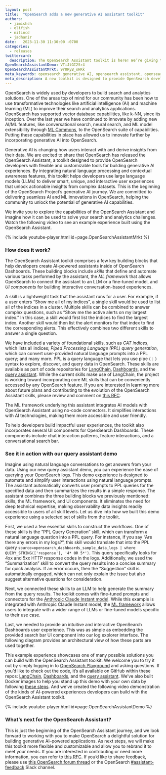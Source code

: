 ```yaml
---
layout: post
title:  "OpenSearch adds a new generative AI assistant toolkit"
authors:
  - jimishsh
  - elifish
  - nitincd
  - jadhanir
date:   2023-11-30 11:30:00 -0700
categories:
  - releases
twittercard:
  description: The OpenSearch Assistant toolkit is here! We’re giving the community the tools to build genAI experiences inside of OpenSearch Dashboards. Learn more on the OpenSearch blog & see how you can start building your AI-powered assistant today!
OpenSearchAssistantDemo: VTiJtGI2Sr4
OpenSearchAssistantMrkt: 9r0RyB_oHKk
meta_keywords: opensearch generative AI, opensearch assistant, opensearch AI assistant, opensearch query assistant, opensearch chat, opensearch machine learning
meta_description: A new toolkit is designed to provide OpenSearch developers with flexible and customizable tools for building generative AI experiences. Integrate natural language processing and contextual awareness features and deploy large language models to deliver interactive user experiences that unlock actionable insights.
---
```


OpenSearch is widely used by developers to build search and analytics solutions. One of the areas top of mind for our community has been how to use transformative technologies like artificial intelligence (AI) and machine learning (ML) to improve their search and analytics applications. OpenSearch has supported vector database capabilities, like k-NN, since its inception. Over the last year we have continued to innovate by adding new AI/ML features, like conversational search, neural search, and ML model extensibility through [ML Commons](https://opensearch.org/docs/latest/ml-commons-plugin/index/), to the OpenSearch suite of capabilities. Putting these capabilities in place has allowed us to innovate further by incorporating generative AI into OpenSearch. 

Generative AI is changing how users interact with and derive insights from their data. We are excited to share that OpenSearch has released the OpenSearch Assistant, a toolkit designed to provide OpenSearch developers with flexible and customizable tools for building generative AI experiences. By integrating natural language processing and contextual awareness features, this toolkit helps developers use large language models (LLMs) to deliver smart, unique, and interactive user experiences that unlock actionable insights from complex datasets. This is the beginning of the OpenSearch Project’s generative AI journey. We are committed to delivering seamless AI and ML innovations in OpenSearch, helping the community to unlock the potential of generative AI capabilities. 

We invite you to explore the capabilities of the OpenSearch Assistant and imagine how it can be used to solve your search and analytics challenges. Watch the following video to see an example experience built using the OpenSearch Assistant.

{% include youtube-player.html id=page.OpenSearchAssistantMrkt %}

### How does it work? 

The OpenSearch Assistant toolkit comprises a few key building blocks that help developers create AI-powered assistants inside of OpenSearch Dashboards. These building blocks include *skills* that define and automate various tasks performed by the assistant, the *ML framework* that allows OpenSearch to connect the assistant to an LLM or a fine-tuned model, and *UI components* for building interactive conversation-based experiences.

A skill is a lightweight task that the assistant runs for a user. For example, if a user enters “Show me all of my indices”, a single skill would be used to list all of the indices in a cluster. Multiple skills can be combined to answer complex questions, such as “Show me the active alerts on my largest index.” In this case, a skill would first list the indices to find the largest index. Another skill would then list the alert monitors for that index to find the corresponding alerts. This effectively combines two different skills to answer a single question.

We have included a variety of foundational skills, such as *CAT indices*, which lists all indices; *Piped Processing Language (PPL) query generation*, which can convert user-provided natural language prompts into a PPL query; and many more. PPL is a query language that lets you use pipe ( `|` ) syntax to explore, discover, and query data in OpenSearch. These skills are available as part of code repositories for [LangChain](https://github.com/opensearch-project/dashboards-assistant/tree/feature/langchain), [Dashboards](https://github.com/opensearch-project/OpenSearch-Dashboards/tree/feature/2.11/os-assistant), and the [query assistant](https://github.com/opensearch-project/dashboards-observability/tree/feature/explorer-query-assistant). While the current skills make use of LangChain, the project is working toward incorporating core ML skills that can be conveniently accessed by any OpenSearch feature. If you are interested in learning more about future plans and contributing to the evolution of the OpenSearch Assistant skills, please review and comment on [this RFC](https://github.com/opensearch-project/dashboards-assistant/issues/18).

The ML framework underlying this assistant integrates AI models with OpenSearch Assistant using no-code connectors. It simplifies interactions with AI technologies, making them more accessible and user friendly.

To help developers build impactful user experiences, the toolkit also incorporates several UI components for OpenSearch Dashboards. These components include chat interaction patterns, feature interactions, and a conversational search bar.

### See it in action with our query assistant demo

Imagine using natural language conversations to get answers from your data. Using our new query assistant demo, you can experience the ease of querying your OpenSearch logs. This demo experience is designed to automate and simplify user interactions using natural language prompts. The assistant automatically converts user prompts to PPL queries for the specified data and then summarizes the results in a simple response. The assistant combines the three building blocks we previously mentioned: skills, the ML framework, and UI components. It eliminates the need for deep technical expertise, making observability data insights readily accessible to users of all skill levels. Let us dive into how we built this demo experience using a selected set of skills from the toolkit.

First, we used a few essential skills to construct the workflows. One of these skills is the “PPL Query Generation” skill, which can transform a natural language question into a PPL query. For instance, if you say “Are there any errors in my logs?”, this skill would translate that into the PPL query `source=opensearch_dashboards_sample_data_logs | where QUERY_STRING(['response'], '4* OR 5*')`. This query specifically looks for 4xx and 5xx HTTP response codes in the logs. Additionally, we used the “Summarization” skill to convert the query results into a concise summary for quick analysis. If an error occurs, then the “Suggestion” skill is automatically engaged, which can not only explain the issue but also suggest alternative questions for consideration.

Next, we connected these skills to an LLM to help generate the summary from the query results. The toolkit comes with fine-tuned prompts and connectors for the [Anthropic Claude Instant model](https://www.anthropic.com/index/releasing-claude-instant-1-2). While this example is integrated with Anthropic Claude Instant model, the [ML framework](https://opensearch.org/docs/latest/ml-commons-plugin/extensibility/index/) allows users to integrate with a wider range of LLMs or fine-tuned models specific to their use case. 

Last, we needed to provide an intuitive and interactive OpenSearch Dashboards user experience. This was as simple as embedding the provided search bar UI component into our log explorer interface. The following diagram provides an architectural view of how these parts are used together.

This example experience showcases one of many possible solutions you can build with the OpenSearch Assistant toolkit. We welcome you to try it out by simply logging in to [OpenSearch Playground](https://playground.opensearch.org/) and asking questions. If you’d like to check out the code, it’s all available on GitHub within these repos: [LangChain](https://github.com/opensearch-project/dashboards-assistant/tree/feature/langchain), [Dashboards](https://github.com/opensearch-project/OpenSearch-Dashboards/tree/feature/2.11/os-assistant), and the [query assistant](https://github.com/opensearch-project/dashboards-observability/tree/feature/explorer-query-assistant). We’ve also built Docker images to help you stand up this demo with your own data by following [these steps](https://github.com/opensearch-project/dashboards-assistant/blob/main/GETTING_STARTED_GUIDE.md). And we’ve created the following video demonstration of the kinds of AI-powered experiences developers can build with the OpenSearch Assistant toolkit.

{% include youtube-player.html id=page.OpenSearchAssistantDemo %}

### What’s next for the OpenSearch Assistant?

This is just the beginning of the OpenSearch Assistant journey, and we look forward to working with you to make OpenSearch a delightful solution for building generative AI–powered applications. As next steps, we will make this toolkit more flexible and customizable and allow you to rebrand it to meet your needs. If you are interested in contributing or need more information, you can refer to [this RFC](https://github.com/opensearch-project/dashboards-assistant/issues/18). If you’d like to share feedback, please use [this OpenSearch forum thread](https://forum.opensearch.org/t/feedback-opensearch-assistant/16741) or the OpenSearch [#assistant-feedback](https://opensearch.slack.com/channels/assistant-feedback) Slack channel. 
